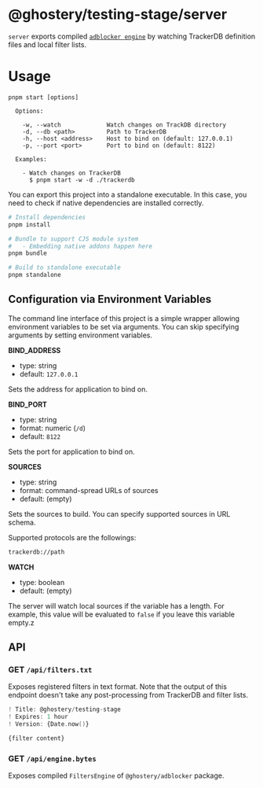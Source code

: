 # @ghostery/testing-stage/server

`server` exports compiled [`adblocker engine`](https://github.com/ghostery/adblocker) by watching TrackerDB definition files and local filter lists.

# Usage

```
pnpm start [options]

  Options:

    -w, --watch             Watch changes on TrackDB directory
    -d, --db <path>         Path to TrackerDB
    -h, --host <address>    Host to bind on (default: 127.0.0.1)
    -p, --port <port>       Port to bind on (default: 8122)

  Examples:

    - Watch changes on TrackerDB
      $ pnpm start -w -d ./trackerdb
```

You can export this project into a standalone executable.
In this case, you need to check if native dependencies are installed correctly.

```sh
# Install dependencies
pnpm install

# Bundle to support CJS module system
#   - Embedding native addons happen here
pnpm bundle

# Build to standalone executable
pnpm standalone
```

## Configuration via Environment Variables

The command line interface of this project is a simple wrapper allowing environment variables to be set via arguments.
You can skip specifying arguments by setting environment variables.

**BIND_ADDRESS**

- type: string
- default: `127.0.0.1`

Sets the address for application to bind on.

**BIND_PORT**

- type: string
- format: numeric (`/d`)
- default: `8122`

Sets the port for application to bind on.

**SOURCES**

- type: string
- format: command-spread URLs of sources
- default: (empty)

Sets the sources to build.
You can specify supported sources in URL schema.

Supported protocols are the followings:

```sh
trackerdb://path
```

**WATCH**

- type: boolean
- default: (empty)

The server will watch local sources if the variable has a length.
For example, this value will be evaluated to `false` if you leave this variable empty.z

## API

### GET `/api/filters.txt`

Exposes registered filters in text format.
Note that the output of this endpoint doesn't take any post-processing from TrackerDB and filter lists.

```adb
! Title: @ghostery/testing-stage
! Expires: 1 hour
! Version: {Date.now()}

{filter content}
```

### GET `/api/engine.bytes`

Exposes compiled `FiltersEngine` of `@ghostery/adblocker` package.
